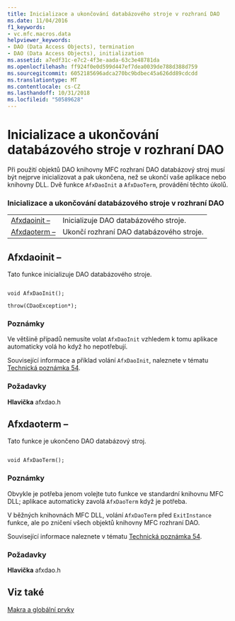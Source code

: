 ```yaml
---
title: Inicializace a ukončování databázového stroje v rozhraní DAO
ms.date: 11/04/2016
f1_keywords:
- vc.mfc.macros.data
helpviewer_keywords:
- DAO (Data Access Objects), termination
- DAO (Data Access Objects), initialization
ms.assetid: a7edf31c-e7c2-4f3e-aada-63c3e48781da
ms.openlocfilehash: ff924f0e0d599d447ef7dea0039de788d388d759
ms.sourcegitcommit: 6052185696adca270bc9bdbec45a626dd89cdcdd
ms.translationtype: MT
ms.contentlocale: cs-CZ
ms.lasthandoff: 10/31/2018
ms.locfileid: "50589628"
---
```

# <a name="dao-database-engine-initialization-and-termination"></a>Inicializace a ukončování databázového stroje v rozhraní DAO

Při použití objektů DAO knihovny MFC rozhraní DAO databázový stroj musí být nejprve inicializovat a pak ukončena, než se ukončí vaše aplikace nebo knihovny DLL. Dvě funkce `AfxDaoInit` a `AfxDaoTerm`, provádění těchto úkolů.

### <a name="dao-database-engine-initialization-and-termination"></a>Inicializace a ukončování databázového stroje v rozhraní DAO

|||
|-|-|
|[Afxdaoinit –](#afxdaoinit)|Inicializuje DAO databázového stroje.|
|[Afxdaoterm –](#afxdaoterm)|Ukončí rozhraní DAO databázového stroje.|

##  <a name="afxdaoinit"></a>  Afxdaoinit –

Tato funkce inicializuje DAO databázového stroje.

```

void AfxDaoInit();

throw(CDaoException*);
```

### <a name="remarks"></a>Poznámky

Ve většině případů nemusíte volat `AfxDaoInit` vzhledem k tomu aplikace automaticky volá ho když ho nepotřebují.

Související informace a příklad volání `AfxDaoInit`, naleznete v tématu [Technická poznámka 54](../../mfc/tn054-calling-dao-directly-while-using-mfc-dao-classes.md).

### <a name="requirements"></a>Požadavky

  **Hlavička** afxdao.h

##  <a name="afxdaoterm"></a>  Afxdaoterm –

Tato funkce je ukončeno DAO databázový stroj.

```

void AfxDaoTerm();
```

### <a name="remarks"></a>Poznámky

Obvykle je potřeba jenom volejte tuto funkce ve standardní knihovnu MFC DLL; aplikace automaticky zavolá `AfxDaoTerm` když je potřeba.

V běžných knihovnách MFC DLL, volání `AfxDaoTerm` před `ExitInstance` funkce, ale po zničení všech objektů knihovny MFC rozhraní DAO.

Související informace naleznete v tématu [Technická poznámka 54](../../mfc/tn054-calling-dao-directly-while-using-mfc-dao-classes.md).

### <a name="requirements"></a>Požadavky

  **Hlavička** afxdao.h

## <a name="see-also"></a>Viz také

[Makra a globální prvky](../../mfc/reference/mfc-macros-and-globals.md)
